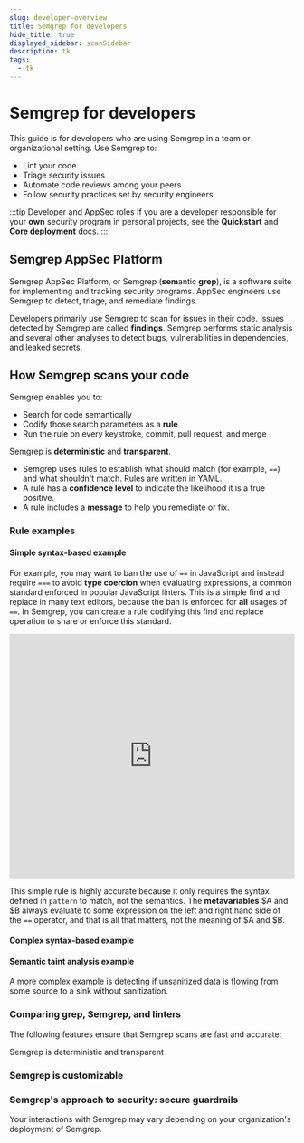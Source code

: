 ```yaml
---
slug: developer-overview
title: Semgrep for developers
hide_title: true
displayed_sidebar: scanSidebar
description: tk
tags:
  - tk
---
```


# Semgrep for developers

This guide is for developers who are using Semgrep in a team or organizational setting. Use Semgrep to:

- Lint your code
- Triage security issues
- Automate code reviews among your peers
- Follow security practices set by security engineers

:::tip Developer and AppSec roles
If you are a developer responsible for your **own** security program in personal projects, see the **Quickstart** and **Core deployment** docs.
:::

## Semgrep AppSec Platform

Semgrep AppSec Platform, or Semgrep (**sem**antic **grep**), is a software suite for implementing and tracking security programs. AppSec engineers use Semgrep to detect, triage, and remediate findings.


Developers primarily use Semgrep to scan for issues in their code. Issues detected by Semgrep are called **findings**. Semgrep performs static analysis and several other analyses to detect bugs, vulnerabilities in dependencies, and leaked secrets.

## How Semgrep scans your code

Semgrep enables you to:

- Search for code semantically
- Codify those search parameters as a **rule**
- Run the rule on every keystroke, commit, pull request, and merge

Semgrep is **deterministic** and **transparent**.

- Semgrep uses rules to establish what should match (for example, `==`) and what shouldn't match. Rules are written in YAML.
- A rule has a **confidence level** to indicate the likelihood it is a true positive.
- A rule includes a **message** to help you remediate or fix.

### Rule examples

#### Simple syntax-based example

For example, you may want to ban the use of `==` in JavaScript and instead require `===` to avoid **type coercion** when evaluating expressions, a common standard enforced in popular JavaScript linters. This is a simple find and replace in many text editors, because the ban is enforced for **all** usages of `==`. In Semgrep, you can create a rule codifying this find and replace operation to share or enforce this standard.

<iframe title="Semgrep example no prints" src="https://semgrep.dev/embed/editor?snippet=5rUdbO1" width="100%" height="432px" frameBorder="0"></iframe>

This simple rule is highly accurate because it only requires the syntax defined in `pattern` to match, not the semantics. The **metavariables** $A and $B always evaluate to some expression on the left and right hand side of the `==` operator, and that is all that matters, not the meaning of $A and $B.

#### Complex syntax-based example

#### Semantic taint analysis example
A more complex example is detecting if unsanitized data is flowing from some source to a sink without sanitization.

### Comparing grep, Semgrep, and linters



The following features ensure that Semgrep scans are fast and accurate:

Semgrep is deterministic and transparent


### Semgrep is customizable

### Semgrep's approach to security: secure guardrails

Your interactions with Semgrep may vary depending on your organization's deployment of Semgrep.
